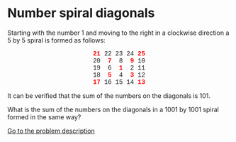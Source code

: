Number spiral diagonals
=======================

<p>Starting with the number 1 and moving to the right in a clockwise direction a 5 by 5 spiral is formed as follows:</p>
<p style='text-align:center;font-family:courier new;'><span style='color:#ff0000;font-family:courier new;'><b>21</b></span> 22 23 24 <span style='color:#ff0000;font-family:courier new;'><b>25</b></span><br />
20 &nbsp;<span style='color:#ff0000;font-family:courier new;'><b>7</b></span> &nbsp;8 &nbsp;<span style='color:#ff0000;font-family:courier new;'><b>9</b></span> 10<br />
19 &nbsp;6 &nbsp;<span style='color:#ff0000;font-family:courier new;'><b>1</b></span> &nbsp;2 11<br />
18 &nbsp;<span style='color:#ff0000;font-family:courier new;'><b>5</b></span> &nbsp;4 &nbsp;<span style='color:#ff0000;font-family:courier new;'><b>3</b></span> 12<br />
<span style='color:#ff0000;font-family:courier new;'><b>17</b></span> 16 15 14 <span style='color:#ff0000;font-family:courier new;'><b>13</b></span></p>
<p>It can be verified that the sum of the numbers on the diagonals is 101.</p>
<p>What is the sum of the numbers on the diagonals in a 1001 by 1001 spiral formed in the same way?</p>



[Go to the problem description](http://projecteuler.net/problem=28)
